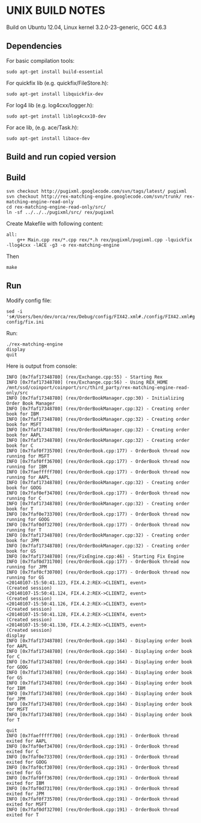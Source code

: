 UNIX BUILD NOTES
====================
Build on Ubuntu 12.04, Linux kernel 3.2.0-23-generic, GCC 4.6.3

Dependencies
---------------------
For basic compilation tools:

	sudo apt-get install build-essential
For quickfix lib (e.g. quickfix/FileStore.h):

	sudo apt-get install libquickfix-dev
For log4 lib (e.g. log4cxx/logger.h):

	sudo apt-get install liblog4cxx10-dev
For ace lib, (e.g. ace/Task.h):

	sudo apt-get install libace-dev

Build and run copied version
---------------------

Build
---------------------
	svn checkout http://pugixml.googlecode.com/svn/tags/latest/ pugixml
	svn checkout http://rex-matching-engine.googlecode.com/svn/trunk/ rex-matching-engine-read-only
    cd rex-matching-engine-read-only/src/
    ln -sf ../../../pugixml/src/ rex/pugixml
Create Makefile with following content:

    all:
        g++ Main.cpp rex/*.cpp rex/*.h rex/pugixml/pugixml.cpp -lquickfix -llog4cxx -lACE -g3 -o rex-matching-engine
Then

    make

Run
---------------------
Modify config file:

    sed -i 's#/Users/ben/dev/orca/rex/Debug/config/FIX42.xml#./config/FIX42.xml#g' config/fix.ini
Run:

    ./rex-matching-engine
    display
    quit
Here is output from console:

    INFO [0x7faf17348780] (rex/Exchange.cpp:55) - Starting Rex
    INFO [0x7faf17348780] (rex/Exchange.cpp:56) - Using REX_HOME /mnt/ssd/coinport/coinport/src/third_party/rex-matching-engine-read-only/src
    INFO [0x7faf17348780] (rex/OrderBookManager.cpp:30) - Initializing Order Book Manager
    INFO [0x7faf17348780] (rex/OrderBookManager.cpp:32) - Creating order book for IBM
    INFO [0x7faf17348780] (rex/OrderBookManager.cpp:32) - Creating order book for MSFT
    INFO [0x7faf17348780] (rex/OrderBookManager.cpp:32) - Creating order book for AAPL
    INFO [0x7faf17348780] (rex/OrderBookManager.cpp:32) - Creating order book for C
    INFO [0x7faf0f735700] (rex/OrderBook.cpp:177) - OrderBook thread now running for MSFT
    INFO [0x7faf0ff36700] (rex/OrderBook.cpp:177) - OrderBook thread now running for IBM
    INFO [0x7faefffff700] (rex/OrderBook.cpp:177) - OrderBook thread now running for AAPL
    INFO [0x7faf17348780] (rex/OrderBookManager.cpp:32) - Creating order book for GOOG
    INFO [0x7faf0ef34700] (rex/OrderBook.cpp:177) - OrderBook thread now running for C
    INFO [0x7faf17348780] (rex/OrderBookManager.cpp:32) - Creating order book for T
    INFO [0x7faf0e733700] (rex/OrderBook.cpp:177) - OrderBook thread now running for GOOG
    INFO [0x7faf0df32700] (rex/OrderBook.cpp:177) - OrderBook thread now running for T
    INFO [0x7faf17348780] (rex/OrderBookManager.cpp:32) - Creating order book for JPM
    INFO [0x7faf17348780] (rex/OrderBookManager.cpp:32) - Creating order book for GS
    INFO [0x7faf17348780] (rex/FixEngine.cpp:46) - Starting Fix Engine
    INFO [0x7faf0d731700] (rex/OrderBook.cpp:177) - OrderBook thread now running for JPM
    INFO [0x7faf0cf30700] (rex/OrderBook.cpp:177) - OrderBook thread now running for GS
    <20140107-15:50:41.123, FIX.4.2:REX->CLIENT1, event>
    (Created session)
    <20140107-15:50:41.124, FIX.4.2:REX->CLIENT2, event>
    (Created session)
    <20140107-15:50:41.126, FIX.4.2:REX->CLIENT3, event>
    (Created session)
    <20140107-15:50:41.128, FIX.4.2:REX->CLIENT4, event>
    (Created session)
    <20140107-15:50:41.130, FIX.4.2:REX->CLIENT5, event>
    (Created session)
    display
    INFO [0x7faf17348780] (rex/OrderBook.cpp:164) - Displaying order book for AAPL
    INFO [0x7faf17348780] (rex/OrderBook.cpp:164) - Displaying order book for C
    INFO [0x7faf17348780] (rex/OrderBook.cpp:164) - Displaying order book for GOOG
    INFO [0x7faf17348780] (rex/OrderBook.cpp:164) - Displaying order book for GS
    INFO [0x7faf17348780] (rex/OrderBook.cpp:164) - Displaying order book for IBM
    INFO [0x7faf17348780] (rex/OrderBook.cpp:164) - Displaying order book for JPM
    INFO [0x7faf17348780] (rex/OrderBook.cpp:164) - Displaying order book for MSFT
    INFO [0x7faf17348780] (rex/OrderBook.cpp:164) - Displaying order book for T

    quit
    INFO [0x7faefffff700] (rex/OrderBook.cpp:191) - OrderBook thread exited for AAPL
    INFO [0x7faf0ef34700] (rex/OrderBook.cpp:191) - OrderBook thread exited for C
    INFO [0x7faf0e733700] (rex/OrderBook.cpp:191) - OrderBook thread exited for GOOG
    INFO [0x7faf0cf30700] (rex/OrderBook.cpp:191) - OrderBook thread exited for GS
    INFO [0x7faf0ff36700] (rex/OrderBook.cpp:191) - OrderBook thread exited for IBM
    INFO [0x7faf0d731700] (rex/OrderBook.cpp:191) - OrderBook thread exited for JPM
    INFO [0x7faf0f735700] (rex/OrderBook.cpp:191) - OrderBook thread exited for MSFT
    INFO [0x7faf0df32700] (rex/OrderBook.cpp:191) - OrderBook thread exited for T

